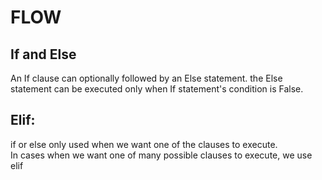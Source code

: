 # FLOW

## If and Else
An If clause can optionally followed by an Else statement. 
the Else statement can be executed only when If statement's condition is False. 
## Elif:  
if or else only used when we want one of the clauses to execute.  
In cases when we want one of many possible clauses to execute, we use elif

